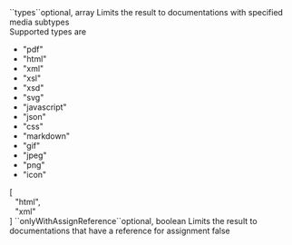 <tr><td>``types``</td><td>optional, array</td>
<td>Limits the result to documentations with specified media subtypes<br/>
Supported types are
<ul>
	<li>"pdf"</li>
	<li>"html"</li>
	<li>"xml"</li>
	<li>"xsl"</li>
	<li>"xsd"</li>
	<li>"svg"</li>
	<li>"javascript"</li>
	<li>"json"</li>
	<li>"css"</li>
	<li>"markdown"</li>
	<li>"gif"</li>
	<li>"jpeg"</li>
	<li>"png"</li>
	<li>"icon"</li>
</ul>
	</td>
<td> [
  <div style="padding-left:10px;">"html",</div>
  <div style="padding-left:10px;">"xml"</div>
   ]</td>
<td></td></tr>
<tr><td>``onlyWithAssignReference``</td><td>optional, boolean</td>
<td>Limits the result to documentations that have a reference for assignment</td>
<td></td><td>false</td></tr>
